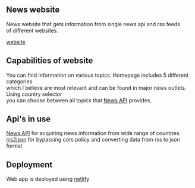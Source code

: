 
## News website

News website that gets information from single news api and rss feeds<br>
of different websites.

[website](https://worldnews.netlify.com/World)
## Capabilities of website

You can find information on various topics. Homepage includes 5 different categories<br>
which I believe are most relevant and can be found in major news outlets. Using country selector<br>
you can choose between all topics that [News API](https://newsapi.org) provides.

## Api's in use

[News API](https://newsapi.org) for acquiring news information from wide range of countries.<br>
[rrs2json](https://rss2json.com) for bypassing cors policy and converting data from rss to json format

## Deployment

Web app is deployed using [netlify](https://www.netlify.com)
